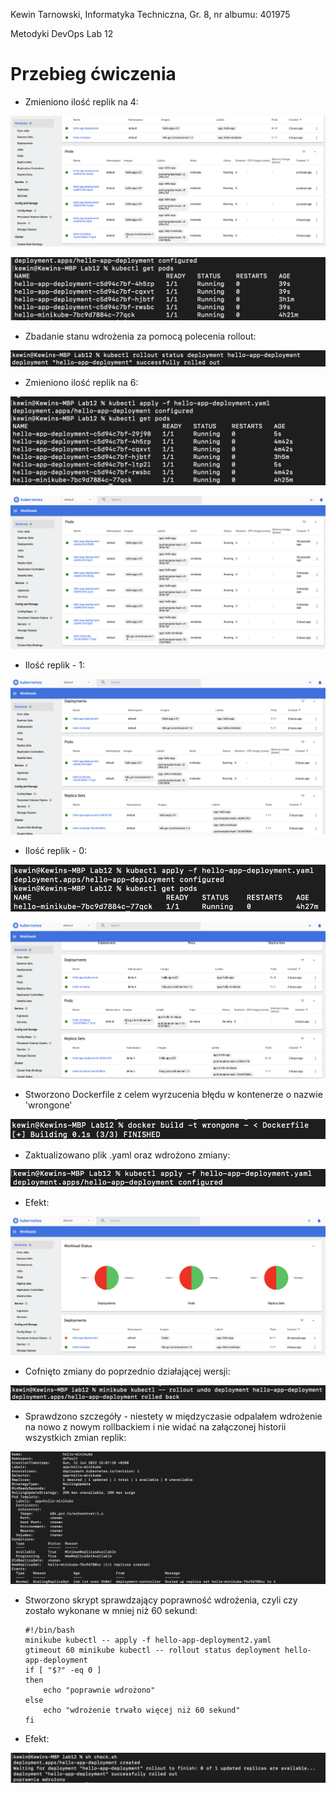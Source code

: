 Kewin Tarnowski,
Informatyka Techniczna,
Gr. 8, nr albumu: 401975


Metodyki DevOps
Lab 12


# Przebieg ćwiczenia

- Zmieniono ilość replik na 4:

 ![](im/im1.png)

 ![](im/im2.png)

- Zbadanie stanu wdrożenia za pomocą polecenia rollout:

 ![](im/im3.png)

- Zmieniono ilość replik na 6:

 ![](im/im4.png)

 ![](im/im5.png)

- Ilość replik - 1:

 ![](im/im7.png)

- Ilość replik - 0:

 ![](im/im8.png)

 ![](im/im9.png)
 
- Stworzono Dockerfile z celem wyrzucenia błędu w kontenerze o nazwie 'wrongone'

 ![](im/im10.png)

- Zaktualizowano plik .yaml oraz wdrożono zmiany:

 ![](im/im11.png)

- Efekt:

 ![](im/im12.png)

- Cofnięto zmiany do poprzednio działającej wersji:

 ![](im/im13.png)

- Sprawdzono szczegóły - niestety w międzyczasie odpalałem wdrożenie na nowo z nowym rollbackiem i nie widać na załączonej historii wszystkich zmian replik:

 ![](im/im14.png)

- Stworzono skrypt sprawdzający poprawność wdrożenia, czyli czy zostało wykonane w mniej niż 60 sekund:
	```
	#!/bin/bash
	minikube kubectl -- apply -f hello-app-deployment2.yaml
	gtimeout 60 minikube kubectl -- rollout status deployment hello-app-deployment
	if [ "$?" -eq 0 ]
	then
		echo "poprawnie wdrożono"
	else
		echo "wdrożenie trwało więcej niż 60 sekund"
	fi

- Efekt: 

 ![](im/im15.png)
